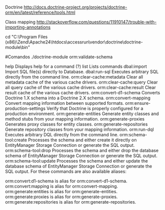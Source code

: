 Doctrine
http://docs.doctrine-project.org/projects/doctrine-orm/en/latest/reference/tools.html

Class mapping
http://stackoverflow.com/questions/11910147/trouble-with-importing-annotations

cd "C:\Program Files (x86)\Zend\Apache24\htdocs\accessrun\vendor\doctrine\doctrine-module\bin"

#Comandos
./doctrine-module orm:validate-schema

help Displays help for a command (?)
list Lists commands
dbal:import Import SQL file(s) directly to Database.
dbal:run-sql Executes arbitrary SQL directly from the command line.
orm:clear-cache:metadata Clear all metadata cache of the various cache drivers.
orm:clear-cache:query Clear all query cache of the various cache drivers.
orm:clear-cache:result Clear result cache of the various cache drivers.
orm:convert-d1-schema Converts Doctrine 1.X schema into a Doctrine 2.X schema.
orm:convert-mapping Convert mapping information between supported formats.
orm:ensure-production-settings Verify that Doctrine is properly configured for a production environment.
orm:generate-entities Generate entity classes and method stubs from your mapping information.
orm:generate-proxies Generates proxy classes for entity classes.
orm:generate-repositories Generate repository classes from your mapping information.
orm:run-dql Executes arbitrary DQL directly from the command line.
orm:schema-tool:create Processes the schema and either create it directly on EntityManager Storage Connection or generate the SQL output.
orm:schema-tool:drop Processes the schema and either drop the database schema of EntityManager Storage Connection or generate the SQL output.
orm:schema-tool:update Processes the schema and either update the database schema of EntityManager Storage Connection or generate the SQL output.
For these commands are also available aliases:

orm:convert:d1-schema is alias for orm:convert-d1-schema.
orm:convert:mapping is alias for orm:convert-mapping.
orm:generate:entities is alias for orm:generate-entities.
orm:generate:proxies is alias for orm:generate-proxies.
orm:generate:repositories is alias for orm:generate-repositories.
